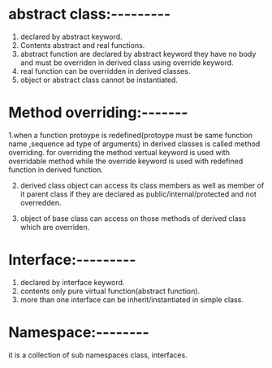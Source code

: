 # abstract class:---------

1. declared by abstract keyword.
2.  Contents abstract and real functions.
3. abstract function are declared by abstract keyword they have no body 
and must be overriden in derived class using override keyword.
4.  real function can be overridden in derived classes.
5. object or abstract class cannot be instantiated.

# Method overriding:-------

1.when a function protoype is redefined(protoype must be same function name ,sequence ad type of arguments)
in derived classes is called method overriding. for overriding the method vertual keyword is used with 
overridable method while the override keyword is used with redefined function in derived function.
 
2. derived class object can access its class members as well as member of it parent class if they are 
declared as public/internal/protected and not overredden.

3. object of base class can access on those methods of derived class which are overriden.

# Interface:---------

1. declared by interface keyword.
2. contents only pure virtual function(abstract function).
3. more than one interface can be inherit/instantiated in simple class.

# Namespace:--------

it is a collection of sub namespaces class, interfaces.
